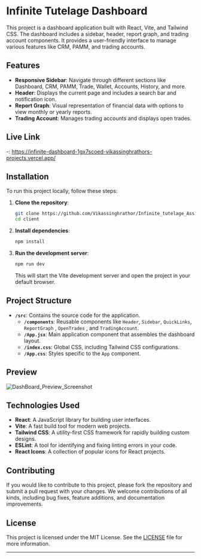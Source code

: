 # Infinite Tutelage Dashboard

This project is a dashboard application built with React, Vite, and Tailwind CSS. The dashboard includes a sidebar, header, report graph, and trading account components. It provides a user-friendly interface to manage various features like CRM, PAMM, and trading accounts.

## Features

- **Responsive Sidebar**: Navigate through different sections like Dashboard, CRM, PAMM, Trade, Wallet, Accounts, History, and more.
- **Header**: Displays the current page and includes a search bar and notification icon.
- **Report Graph**: Visual representation of financial data with options to view monthly or yearly reports.
- **Trading Account**: Manages trading accounts and displays open trades.
  
## Live Link
-: https://infinite-dashboard-1gx7scoed-vikassinghrathors-projects.vercel.app/

## Installation

To run this project locally, follow these steps:

1. **Clone the repository**:

   ```bash
   git clone https://github.com/Vikassinghrathor/Infinite_tutelage_Assignment.git
   cd client
   ```

2. **Install dependencies**:

   ```bash
   npm install
   ```

3. **Run the development server**:

   ```bash
   npm run dev
   ```

   This will start the Vite development server and open the project in your default browser.

## Project Structure

- **`/src`**: Contains the source code for the application.
  - **`/components`**: Reusable components like `Header`, `Sidebar`, `QuickLinks`, `ReportGraph` , `OpenTrades` , and `TradingAccount`.
  - **`/App.jsx`**: Main application component that assembles the dashboard layout.
  - **`/index.css`**: Global CSS, including Tailwind CSS configurations.
  - **`/App.css`**: Styles specific to the `App` component.

## Preview

![DashBoard_Preview_Screenshot](https://github.com/user-attachments/assets/cd363763-55ae-44cb-91a8-78e2c809e027)


## Technologies Used

- **React**: A JavaScript library for building user interfaces.
- **Vite**: A fast build tool for modern web projects.
- **Tailwind CSS**: A utility-first CSS framework for rapidly building custom designs.
- **ESLint**: A tool for identifying and fixing linting errors in your code.
- **React Icons**: A collection of popular icons for React projects.

## Contributing

If you would like to contribute to this project, please fork the repository and submit a pull request with your changes. We welcome contributions of all kinds, including bug fixes, feature additions, and documentation improvements.

## License

This project is licensed under the MIT License. See the [LICENSE](LICENSE) file for more information.

---
